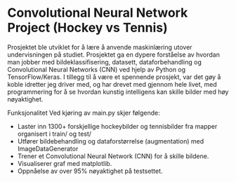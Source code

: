 # Convolutional Neural Network Project (Hockey vs Tennis)
Prosjektet ble utviklet for å lære å anvende maskinlæring utover undervisningen på studiet. Prosjektet ga en dypere forståelse av hvordan man jobber med bildeklassifisering, datasett, dataforbehandling og Convolutional Neural Networks (CNN) ved hjelp av Python og TensorFlow/Keras. I tillegg til å være et spennende prosjekt, var det gøy å koble idretter jeg driver med, og har drevet med gjennom hele livet, med programmering for å se hvordan kunstig intelligens kan skille bilder med høy nøyaktighet.

Funksjonalitet
Ved kjøring av main.py skjer følgende:
- Laster inn 1300+ forskjellige hockeybilder og tennisbilder fra mapper organisert i train/ og test/
- Utfører bildebehandling og dataforstørrelse (augmentation) med ImageDataGenerator
- Trener et Convolutional Neural Network (CNN) for å skille bildene.
- Visualiserer graf med matplotlib.
- Oppnåelse av over 95% nøyaktighet på testsettet.
